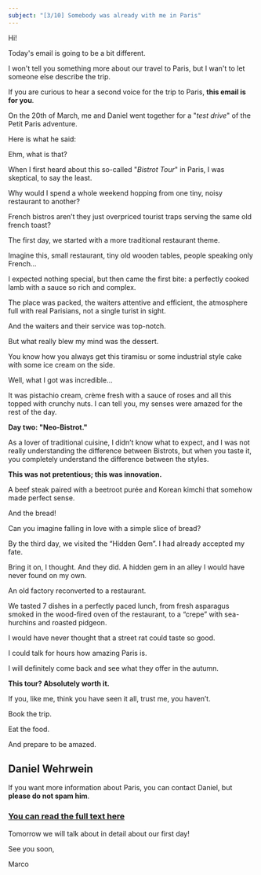 ```yaml
---
subject: "[3/10] Somebody was already with me in Paris"
---
```


Hi!

Today's email is going to be a bit different.

I won't tell you something more about our travel to Paris, but I wan't to let someone else describe the trip.

If you are curious to hear a second voice for the trip to Paris, **this email is for you**.

On the 20th of March, me and Daniel went together for a "_test drive_" of the Petit Paris adventure.

Here is what he said:

Ehm, what is that?
                
When I first heard about this so-called "_Bistrot Tour_" in Paris, I was skeptical, to say the least.

Why would I spend a whole weekend hopping from one tiny, noisy restaurant to another?

French bistros aren’t they just overpriced tourist traps serving the same old french toast? 

The first day, we started with a more traditional restaurant theme. 

 Imagine this, small restaurant, tiny old wooden tables, people speaking only French… 
 
 I expected nothing special, but then came the first bite: a perfectly cooked lamb with a sauce so rich
                    and complex. 
                    
The place was packed, the waiters attentive and efficient, the atmosphere full with real Parisians, not a
                    single turist in sight.

And the waiters and their service was top-notch.

But what really blew my mind was the dessert. 

You know how you always get this tiramisu or some industrial style cake with some ice cream on the side.
               
Well, what I got was incredible...

 It was pistachio cream, crème fresh with a sauce of roses and all this topped with crunchy nuts. I can
                    tell you, my senses were amazed for the rest of the day. 
                 
**Day two: "Neo-Bistrot."**

As a lover of traditional cuisine, I didn’t know what to expect, and I was not really understanding the difference between Bistrots, but when you taste it, you completely understand the difference between the styles. 

**This was not pretentious; this was innovation.**               

A beef steak paired with a beetroot purée and Korean kimchi that somehow made perfect sense.
                 
And the bread! 

Can you imagine falling in love with a simple slice of bread?
                
By the third day, we visited the “Hidden Gem”. I had already accepted my fate. 
                
Bring it on, I thought. And they did. A hidden gem in an alley I would have never found on my own.
            
An old factory reconverted to a restaurant.

We tasted 7 dishes in a perfectly paced lunch, from fresh asparagus smoked in the wood-fired oven of the
                    restaurant, to a “crepe” with sea-hurchins and roasted pidgeon.

I would have never thought that a street rat could taste so good.
                
I could talk for hours how amazing Paris is.

I will definitely come back and see what they offer in the autumn.

**This tour? Absolutely worth it.**

If you, like me, think you have seen it all, trust me, you haven’t.

Book the trip.

Eat the food. 
 
 And prepare to be amazed.

 **Daniel Wehrwein**
---

If you want more information about Paris, you can contact Daniel, but **please do not spam him**.

### [You can read the full text here](/click)

Tomorrow we will talk about in detail about our first day!

See you soon,

Marco